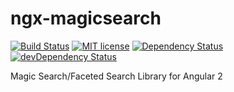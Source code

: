 # ngx-magicsearch 
[![Build Status](https://travis-ci.org/umens/ngx-magicsearch.svg?branch=develop)](https://travis-ci.org/umens/ngx-magicsearch)
[![MIT license](http://img.shields.io/badge/license-MIT-brightgreen.svg)](http://opensource.org/licenses/MIT)
[![Dependency Status](https://david-dm.org/umens/ngx-magicsearch/status.svg)](https://david-dm.org/umens/ngx-magicsearch#info=dependencies)
[![devDependency Status](https://david-dm.org/umens/ngx-magicsearch/dev-status.svg)](https://david-dm.org/umens/ngx-magicsearch#info=devDependencies)

Magic Search/Faceted Search Library for Angular 2 
